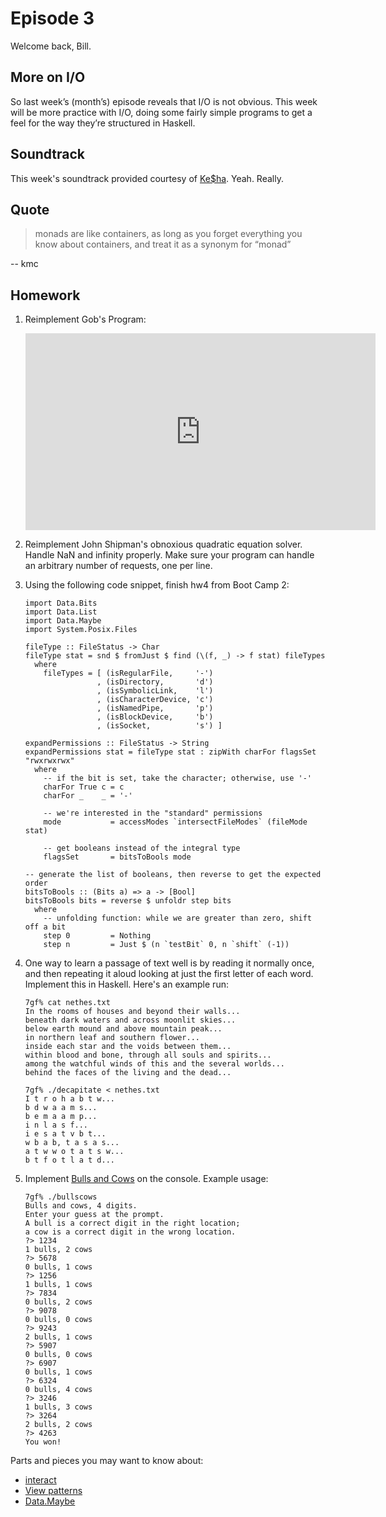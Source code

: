 Episode 3
=========

Welcome back, Bill.

More on I/O
-----------

So last week’s (month’s) episode reveals that I/O is not obvious. This
week will be more practice with I/O, doing some fairly simple programs to
get a feel for the way they’re structured in Haskell.

Soundtrack
----------

This week's soundtrack provided courtesy of
[Ke$ha](http://www.vevo.com/artist/kesha). Yeah. Really.

Quote
-----

> monads are like containers, as long as you forget everything you know about containers, and treat it as a synonym for “monad”

-- kmc

Homework
--------

1.  Reimplement Gob's Program:
    <iframe width="560" height="315" src="http://www.youtube.com/embed/JbnjusltDHk" frameborder="0" allowfullscreen></iframe>

1.  Reimplement John Shipman's obnoxious quadratic equation solver. Handle
    NaN and infinity properly. Make sure your program can handle an arbitrary
    number of requests, one per line.

1.  Using the following code snippet, finish hw4 from Boot Camp 2:

        import Data.Bits
        import Data.List
        import Data.Maybe
        import System.Posix.Files

        fileType :: FileStatus -> Char
        fileType stat = snd $ fromJust $ find (\(f, _) -> f stat) fileTypes
          where
            fileTypes = [ (isRegularFile,     '-')
                        , (isDirectory,       'd')
                        , (isSymbolicLink,    'l')
                        , (isCharacterDevice, 'c')
                        , (isNamedPipe,       'p')
                        , (isBlockDevice,     'b')
                        , (isSocket,          's') ]

        expandPermissions :: FileStatus -> String
        expandPermissions stat = fileType stat : zipWith charFor flagsSet "rwxrwxrwx"
          where
            -- if the bit is set, take the character; otherwise, use '-'
            charFor True c = c
            charFor _    _ = '-'

            -- we're interested in the "standard" permissions
            mode           = accessModes `intersectFileModes` (fileMode stat)
            
            -- get booleans instead of the integral type
            flagsSet       = bitsToBools mode
            
        -- generate the list of booleans, then reverse to get the expected order
        bitsToBools :: (Bits a) => a -> [Bool]
        bitsToBools bits = reverse $ unfoldr step bits
          where
            -- unfolding function: while we are greater than zero, shift off a bit
            step 0         = Nothing
            step n         = Just $ (n `testBit` 0, n `shift` (-1))

1.  One way to learn a passage of text well is by reading it normally
    once, and then repeating it aloud looking at just the first letter of each
    word. Implement this in Haskell. Here's an example run:

        7gf% cat nethes.txt
        In the rooms of houses and beyond their walls... 
        beneath dark waters and across moonlit skies... 
        below earth mound and above mountain peak... 
        in northern leaf and southern flower... 
        inside each star and the voids between them... 
        within blood and bone, through all souls and spirits... 
        among the watchful winds of this and the several worlds... 
        behind the faces of the living and the dead...

        7gf% ./decapitate < nethes.txt
        I t r o h a b t w... 
        b d w a a m s... 
        b e m a a m p... 
        i n l a s f... 
        i e s a t v b t... 
        w b a b, t a s a s... 
        a t w w o t a t s w... 
        b t f o t l a t d...

1.  Implement [Bulls and Cows](http://en.wikipedia.org/wiki/Bulls_and_Cows) on
    the console. Example usage:

        7gf% ./bullscows 
        Bulls and cows, 4 digits.
        Enter your guess at the prompt.
        A bull is a correct digit in the right location;
        a cow is a correct digit in the wrong location.
        ?> 1234
        1 bulls, 2 cows
        ?> 5678
        0 bulls, 1 cows
        ?> 1256
        1 bulls, 1 cows
        ?> 7834
        0 bulls, 2 cows
        ?> 9078
        0 bulls, 0 cows
        ?> 9243
        2 bulls, 1 cows
        ?> 5907
        0 bulls, 0 cows
        ?> 6907
        0 bulls, 1 cows
        ?> 6324
        0 bulls, 4 cows
        ?> 3246
        1 bulls, 3 cows
        ?> 3264
        2 bulls, 2 cows
        ?> 4263
        You won!

Parts and pieces you may want to know about:

* [interact](http://www.haskell.org/ghc/docs/latest/html/libraries/base/Prelude.html#v:interact)
* [View patterns](http://hackage.haskell.org/trac/ghc/wiki/ViewPatterns)
* [Data.Maybe](http://www.haskell.org/ghc/docs/latest/html/libraries/base/Data-Maybe.html)

